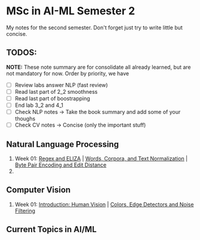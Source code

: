 # MSc in AI-ML Semester 2

My notes for the second semester. Don't forget just try to write little but concise.

## TODOS:

**NOTE:** These note summary are for consolidate all already learned, but are not mandatory for now.
Order by priority, we have
- [ ] Review labs answer NLP (fast review)
- [ ] Read last part of 2_2 smoothness
- [ ] Read last part of boostrapping
- [ ] End lab 3_2 and 4_1
- [ ] Check NLP notes -> Take the book summary and add some of your thoughs
- [ ] Check CV notes -> Concise (only the important stuff)

## Natural Language Processing
1. Week 01: [Regex and ELIZA](nlp/001_nlp_regex.md) | [Words, Corpora, and Text Normalization](nlp/002_nlp_text_normalization.md) | [Byte Pair Encoding and Edit Distance](nlp/003_nlp_byte_pair_edit_distance.md)
2. 

## Computer Vision

1. Week 01: [Introduction: Human Vision](computer_vision/001_cv_human_vision.md) | [Colors, Edge Detectors and Noise Filtering]()

## Current Topics in AI/ML